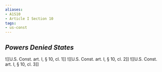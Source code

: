 ```yaml
---
aliases: 
- A1S10
- Article I Section 10
tags: 
- us-const
---
```

## *Powers Denied States*

![[U.S. Const. art. I, § 10, cl. 1]]
![[U.S. Const. art. I, § 10, cl. 2]]
![[U.S. Const. art. I, § 10, cl. 3]]
